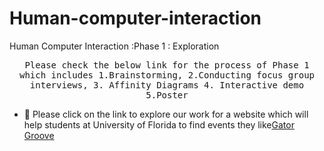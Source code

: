 # Human-computer-interaction
Human Computer Interaction :Phase 1 : Exploration

<p align="center">
  <samp>
  Please check the below link for the process of Phase 1 which includes 1.Brainstorming, 2.Conducting focus group interviews, 3. Affinity Diagrams 
  4. Interactive demo 5.Poster
  </samp>
  
</p>

- 🔭 Please click on the link to explore our work for a website which will help students at University of Florida to find events they like[Gator Groove](https://sairamvzf33.wixsite.com/gatorgroove)

